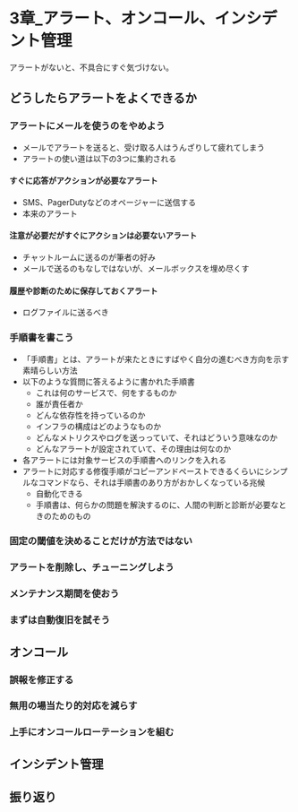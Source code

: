 # 3章_アラート、オンコール、インシデント管理

アラートがないと、不具合にすぐ気づけない。

## どうしたらアラートをよくできるか

### アラートにメールを使うのをやめよう

- メールでアラートを送ると、受け取る人はうんざりして疲れてしまう
- アラートの使い道は以下の3つに集約される

#### すぐに応答がアクションが必要なアラート

- SMS、PagerDutyなどのオページャーに送信する
- 本来のアラート

#### 注意が必要だがすぐにアクションは必要ないアラート

- チャットルームに送るのが筆者の好み
- メールで送るのもなしではないが、メールボックスを埋め尽くす

#### 履歴や診断のために保存しておくアラート

- ログファイルに送るべき

### 手順書を書こう

- 「手順書」とは、アラートが来たときにすばやく自分の進むべき方向を示す素晴らしい方法
- 以下のような質問に答えるように書かれた手順書
  - これは何のサービスで、何をするものか
  - 誰が責任者か
  - どんな依存性を持っているのか
  - インフラの構成はどのようなものか
  - どんなメトリクスやログを送っっていて、それはどういう意味なのか
  - どんなアラートが設定されていて、その理由は何なのか
- 各アラートには対象サービスの手順書へのリンクを入れる
- アラートに対応する修復手順がコピーアンドペーストできるくらいにシンプルなコマンドなら、それは手順書のあり方がおかしくなっている兆候
  - 自動化できる
  - 手順書は、何らかの問題を解決するのに、人間の判断と診断が必要なときのためのもの

### 固定の閾値を決めることだけが方法ではない

### アラートを削除し、チューニングしよう

### メンテナンス期間を使おう

### まずは自動復旧を試そう

## オンコール

### 誤報を修正する

### 無用の場当たり的対応を減らす

### 上手にオンコールローテーションを組む

## インシデント管理

## 振り返り

